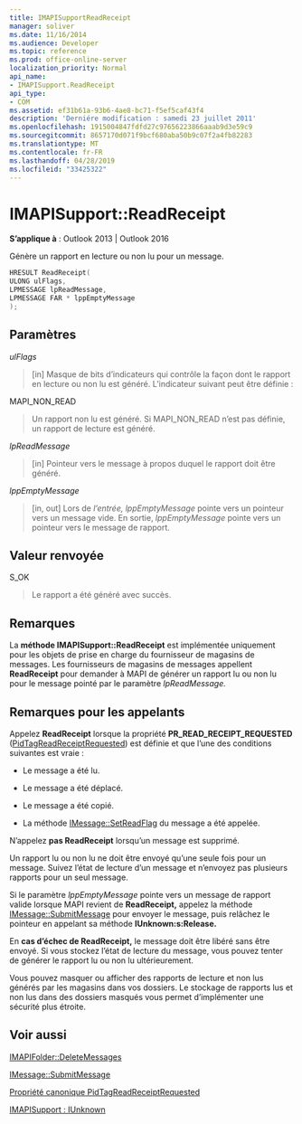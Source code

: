 ```yaml
---
title: IMAPISupportReadReceipt
manager: soliver
ms.date: 11/16/2014
ms.audience: Developer
ms.topic: reference
ms.prod: office-online-server
localization_priority: Normal
api_name:
- IMAPISupport.ReadReceipt
api_type:
- COM
ms.assetid: ef31b61a-93b6-4ae8-bc71-f5ef5caf43f4
description: 'Derniére modification : samedi 23 juillet 2011'
ms.openlocfilehash: 1915004847fdfd27c97656223866aaab9d3e59c9
ms.sourcegitcommit: 8657170d071f9bcf680aba50b9c07f2a4fb82283
ms.translationtype: MT
ms.contentlocale: fr-FR
ms.lasthandoff: 04/28/2019
ms.locfileid: "33425322"
---
```

# <a name="imapisupportreadreceipt"></a>IMAPISupport::ReadReceipt

  
  
**S’applique à** : Outlook 2013 | Outlook 2016 
  
Génère un rapport en lecture ou non lu pour un message.
  
```cpp
HRESULT ReadReceipt(
ULONG ulFlags,
LPMESSAGE lpReadMessage,
LPMESSAGE FAR * lppEmptyMessage
);
```

## <a name="parameters"></a>Paramètres

 _ulFlags_
  
> [in] Masque de bits d’indicateurs qui contrôle la façon dont le rapport en lecture ou non lu est généré. L’indicateur suivant peut être définie :
    
MAPI_NON_READ 
  
> Un rapport non lu est généré. Si MAPI_NON_READ n’est pas définie, un rapport de lecture est généré.
    
 _lpReadMessage_
  
> [in] Pointeur vers le message à propos duquel le rapport doit être généré.
    
 _lppEmptyMessage_
  
> [in, out] Lors de  _l’entrée, lppEmptyMessage_ pointe vers un pointeur vers un message vide. En sortie,  _lppEmptyMessage_ pointe vers un pointeur vers le message de rapport. 
    
## <a name="return-value"></a>Valeur renvoyée

S_OK 
  
> Le rapport a été généré avec succès.
    
## <a name="remarks"></a>Remarques

La **méthode IMAPISupport::ReadReceipt** est implémentée uniquement pour les objets de prise en charge du fournisseur de magasins de messages. Les fournisseurs de magasins de messages appellent **ReadReceipt** pour demander à MAPI de générer un rapport lu ou non lu pour le message pointé par le paramètre _lpReadMessage._ 
  
## <a name="notes-to-callers"></a>Remarques pour les appelants

Appelez **ReadReceipt** lorsque la propriété **PR_READ_RECEIPT_REQUESTED** ([PidTagReadReceiptRequested](pidtagreadreceiptrequested-canonical-property.md)) est définie et que l’une des conditions suivantes est vraie :
  
- Le message a été lu.
    
- Le message a été déplacé.
    
- Le message a été copié.
    
- La méthode [IMessage::SetReadFlag](imessage-setreadflag.md) du message a été appelée. 
    
N’appelez **pas ReadReceipt** lorsqu’un message est supprimé. 
  
Un rapport lu ou non lu ne doit être envoyé qu’une seule fois pour un message. Suivez l’état de lecture d’un message et n’envoyez pas plusieurs rapports pour un seul message.
  
Si le paramètre _lppEmptyMessage_ pointe vers un message de rapport valide lorsque MAPI revient de **ReadReceipt,** appelez la méthode [IMessage::SubmitMessage](imessage-submitmessage.md) pour envoyer le message, puis relâchez le pointeur en appelant sa méthode **IUnknown:s:Release.** 
  
En **cas d’échec de ReadReceipt,** le message doit être libéré sans être envoyé. Si vous stockez l’état de lecture du message, vous pouvez tenter de générer le rapport lu ou non lu ultérieurement. 
  
Vous pouvez masquer ou afficher des rapports de lecture et non lus générés par les magasins dans vos dossiers. Le stockage de rapports lus et non lus dans des dossiers masqués vous permet d’implémenter une sécurité plus étroite.
  
## <a name="see-also"></a>Voir aussi



[IMAPIFolder::DeleteMessages](imapifolder-deletemessages.md)
  
[IMessage::SubmitMessage](imessage-submitmessage.md)
  
[Propriété canonique PidTagReadReceiptRequested](pidtagreadreceiptrequested-canonical-property.md)
  
[IMAPISupport : IUnknown](imapisupportiunknown.md)

